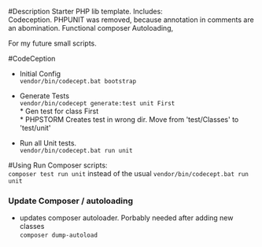 #Description
Starter PHP lib template. Includes:  
Codeception. PHPUNIT was removed, because annotation in comments are an abomination.
Functional composer Autoloading,  
  
For my future small scripts. 

#CodeCeption

- Initial Config  
`vendor/bin/codecept.bat bootstrap` 

- Generate Tests  
`vendor/bin/codecept generate:test unit First`   
        *  Gen test for class First   
        *  PHPSTORM Creates test in wrong dir. Move from 'test/Classes' to 'test/unit'
- Run all Unit tests.  
`vendor/bin/codecept.bat run unit` 


#Using 
Run Composer scripts:  
`composer test run unit` instead of the usual 
`vendor/bin/codecept.bat run unit`

### Update Composer / autoloading
- updates composer autoloader. Porbably needed after adding new classes  
`composer dump-autoload` 
